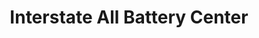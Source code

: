---
title: "Interstate All Battery Center"
url: /rockford/interstate-all-battery-center/
shop: electronics
---